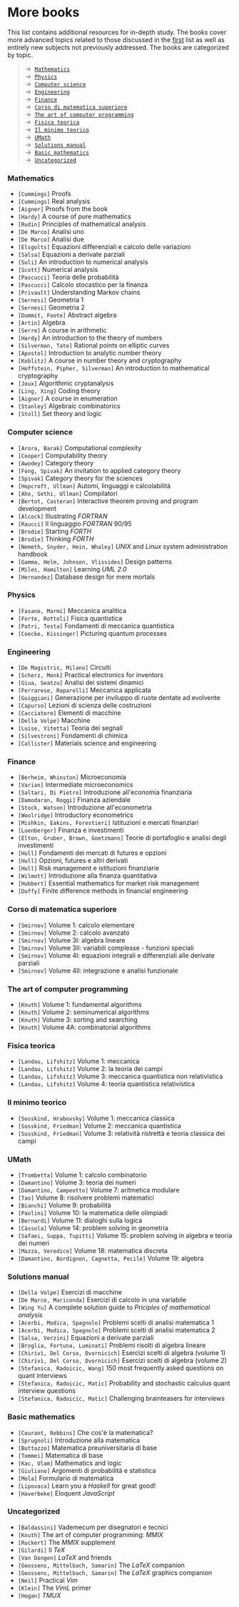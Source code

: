 # More books

This list contains additional resources for in-depth study. The books cover more advanced topics related to those discussed in the [first](https://www.geoteo.net/qmath/books) list as well as entirely new subjects not previously addressed. The books are categorized by topic.

> → &nbsp;[`Mathematics`](#mathematics)\
> → &nbsp;[`Physics`](#physics)\
> → &nbsp;[`Computer science`](#computer-science)\
> → &nbsp;[`Engineering`](#engineering)\
> → &nbsp;[`Finance`](#finance)\
> → &nbsp;[`Corso di matematica superiore`](#corso-di-matematica-superiore)\
> → &nbsp;[`The art of computer programming`](#the-art-of-computer-programming)\
> → &nbsp;[`Fisica teorica`](#fisica-teorica)\
> → &nbsp;[`Il minimo teorico`](#il-minimo-teorico)\
> → &nbsp;[`UMath`](#umath)\
> → &nbsp;[`Solutions manual`](#solutions-manual)\
> → &nbsp;[`Basic mathematics`](#basic-mathematics)\
> → &nbsp;[`Uncategorized`](#uncategorized)




### Mathematics
- `[Cummings]` Proofs
- `[Cummings]` Real analysis
- `[Aigner]` Proofs from the book
- `[Hardy]` A course of pure mathematics
- `[Rudin]` Principles of mathematical analysis
- `[De Marco]` Analisi uno
- `[De Marco]` Analisi due
- `[Elsgolts]` Equazioni differenziali e calcolo delle variazioni
- `[Salsa]` Equazioni a derivate parziali
- `[Suli]` An introduction to numerical analysis
- `[Scott]` Numerical analysis
- `[Pascucci]` Teoria delle probabilità
- `[Pascucci]` Calcolo stocastico per la finanza
- `[Privault]` Understanding Markov chains
- `[Sernesi]` Geometria 1
- `[Sernesi]` Geometria 2
- `[Dummit, Foote]` Abstract algebra
- `[Artin]` Algebra
- `[Serre]` A course in arithmetic
- `[Hardy]` An introduction to the theory of numbers
- `[Silverman, Tate]` Rational points on elliptic curves
- `[Apostol]` Introduction to analytic number theory
- `[Koblitz]` A course in number theory and cryptography
- `[Hoffstein, Pipher, Silverman]` An introduction to mathematical cryptography
- `[Joux]` Algorithmic cryptanalysis
- `[Ling, Xing]` Coding theory
- `[Aigner]` A course in enumeration
- `[Stanley]` Algebraic combinatorics
- `[Stoll]` Set theory and logic




### Computer science
- `[Arora, Barak]` Computational complexity
- `[Cooper]` Computability theory
- `[Awodey]` Category theory
- `[Fong, Spivak]` An invitation to applied category theory
- `[Spivak]` Category theory for the sciences
- `[Hopcroft, Ullman]` Automi, linguaggi e calcolabilità
- `[Aho, Sethi, Ullman]` Compilatori
- `[Bertot, Casteran]` Interactive theorem proving and program development
- `[Alcock]` Illustrating *FORTRAN*
- `[Raucci]` Il linguaggio *FORTRAN* 90/95
- `[Brodie]` Starting *FORTH*
- `[Brodie]` Thinking *FORTH*
- `[Nemeth, Snyder, Hein, Whaley]` *UNIX* and *Linux* system administration handbook
- `[Gamma, Helm, Johnson, Vlissides]` Design patterns
- `[Miles, Hamilton]` Learning *UML 2.0*
- `[Hernandez]` Database design for mere mortals




### Physics
- `[Fasano, Marmi]` Meccanica analitica
- `[Forte, Rottoli]` Fisica quantistica
- `[Patri, Testa]` Fondamenti di meccanica quantistica
- `[Coecke, Kissinger]` Picturing quantum processes




### Engineering
- `[De Magistris, Milano]` Circuiti
- `[Scherz, Monk]` Practical electronics for inventors
- `[Giua, Seatzu]` Analisi dei sistemi dinamici
- `[Ferrarese, Raparelli]` Meccanica applicata
- `[Guiggiani]` Generazione per inviluppo di ruote dentate ad evolvente
- `[Capurso]` Lezioni di scienza delle costruzioni
- `[Cacciatore]` Elementi di macchine
- `[Della Volpe]` Macchine
- `[Luise, Vitetta]` Teoria dei segnali
- `[Silvestroni]` Fondamenti di chimica
- `[Callister]` Materials science and engineering




### Finance
- `[Berheim, Whinston]` Microeconomia
- `[Varian]` Intermediate microeconomics
- `[Saltari, Di Pietro]` Introduzione all'economia finanziaria
- `[Damodaran, Roggi]` Finanza aziendale
- `[Stock, Watson]` Introduzione all'econometria
- `[Woolridge]` Introductory econometrics
- `[Mishkin, Eakins, Forestieri]` Istituzioni e mercati finanziari
- `[Luenberger]` Finanza e investimenti
- `[Elton, Gruber, Brown, Goetzmann]` Teorie di portafoglio e analisi degli investimenti
- `[Hull]` Fondamenti dei mercati di futures e opzioni
- `[Hull]` Opzioni, futures e altri derivati
- `[Hull]` Risk management e istituzioni finanziarie
- `[Wilmott]` Introduzione alla finanza quantitativa
- `[Hubbert]` Essential mathematics for market risk management
- `[Duffy]` Finite difference methods in financial engineering




### Corso di matematica superiore
- `[Smirnov]` Volume 1: calcolo elementare
- `[Smirnov]` Volume 2: calcolo avanzato
- `[Smirnov]` Volume 3I: algebra lineare
- `[Smirnov]` Volume 3II: variabili complesse - funzioni speciali
- `[Smirnov]` Volume 4I: equazioni integrali e differenziali alle derivate parziali
- `[Smirnov]` Volume 4II: integrazione e analisi funzionale




### The art of computer programming
- `[Knuth]` Volume 1: fundamental algorithms
- `[Knuth]` Volume 2: seminumerical algorithms
- `[Knuth]` Volume 3: sorting and searching
- `[Knuth]` Volume 4A: combinatorial algorithms




### Fisica teorica
- `[Landau, Lifshitz]` Volume 1: meccanica
- `[Landau, Lifshitz]` Volume 2: la teoria dei campi
- `[Landau, Lifshitz]` Volume 3: meccanica quantistica non relativistica
- `[Landau, Lifshitz]` Volume 4: teoria quantistica relativistica




### Il minimo teorico
- `[Susskind, Hrabovsky]` Volume 1: meccanica classica
- `[Susskind, Friedman]` Volume 2: meccanica quantistica
- `[Susskind, Friedman]` Volume 3: relatività ristrettà e teoria classica dei campi




### UMath
- `[Trombetta]` Volume 1: calcolo combinatorio
- `[Damantino]` Volume 3: teoria dei numeri
- `[Damantino, Campeotto]` Volume 7: aritmetica modulare
- `[Tao]` Volume 8: risolvere problemi matematici
- `[Bianchi]` Volume 9: probabilità
- `[Paolini]` Volume 10: la matematica delle olimpiadi
- `[Bernardi]` Volume 11: dialoghi sulla logica
- `[Càssola]` Volume 14: problem solving in geometria
- `[Safaei, Suppa, Tupitti]` Volume 15: problem solving in algebra e teoria dei numeri
- `[Mazza, Veredice]` Volume 18: matematica discreta
- `[Damantino, Bordignon, Cagnetta, Pecile]` Volume 19: algebra




### Solutions manual
- `[Della Volpe]` Esercizi di macchine
- `[De Marco, Mariconda]` Esercizi di calcolo in una variabile
- `[Wing Yu]` A complete solution guide to *Priciples of mathematical analysis*
- `[Acerbi, Modica, Spagnolo]` Problemi scelti di analisi matematica 1
- `[Acerbi, Modica, Spagnolo]` Problemi scelti di analisi matematica 2
- `[Salsa, Verzini]` Equazioni a derivate parziali
- `[Broglia, Fortuna, Luminati]` Problemi risolti di algebra lineare
- `[Chirivì, Del Corso, Dvornicich]` Esercizi scelti di algebra (volume 1)
- `[Chirivì, Del Corso, Dvornicich]` Esercizi scelti di algebra (volume 2)
- `[Stefanica, Radoicic, Wang]` 150 most frequently asked questions on quant interviews
- `[Stefanica, Radoicic, Matic]` Probability and stochastic calculus quant interview questions
- `[Stefanica, Radoicic, Matic]` Challenging brainteasers for interviews




### Basic mathematics
- `[Courant, Robbins]` Che cos'è la matematica?
- `[Sprugnoli]` Introduzione alla matematica
- `[Buttazzo]` Matematica preuniversitaria di base
- `[Tommei]` Matematica di base
- `[Kac, Ulam]` Mathematics and logic
- `[Giuliano]` Argomenti di probabilità e statistica
- `[Mola]` Formulario di matematica
- `[Lipovaca]` Learn you a *Haskell* for great good!
- `[Haverbeke]` Eloquent *JavaScript*




### Uncategorized
- `[Baldassini]` Vademecum per disegnatori e tecnici
- `[Knuth]` The art of computer programming: *MMIX*
- `[Ruckert]` The *MMIX* supplement
- `[Gilardi]` Il *TeX*
- `[Van Dongen]` *LaTeX* and friends
- `[Goossens, Mittelbach, Samarin]` The *LaTeX* companion
- `[Goossens, Mittelbach, Samarin]` The *LaTeX* graphics companion
- `[Neil]` Practical *Vim*
- `[Klein]` The *VimL* primer
- `[Hogan]` *TMUX*
